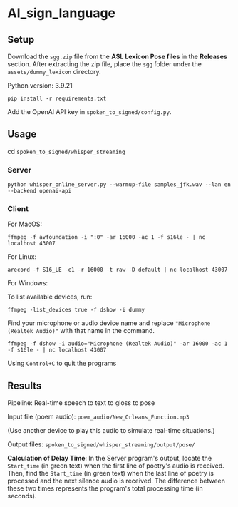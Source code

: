 # AI_sign_language

## Setup

Download the `sgg.zip` file from the **ASL Lexicon Pose files** in the **Releases** section. After extracting the zip file, place the `sgg` folder under the `assets/dummy_lexicon` directory.

Python version: 3.9.21

```
pip install -r requirements.txt
```

Add the OpenAI API key in `spoken_to_signed/config.py`.

## Usage

cd `spoken_to_signed/whisper_streaming`

### Server

```
python whisper_online_server.py --warmup-file samples_jfk.wav --lan en --backend openai-api
```

### Client

For MacOS:

```
ffmpeg -f avfoundation -i ":0" -ar 16000 -ac 1 -f s16le - | nc localhost 43007
```

For Linux:

```
arecord -f S16_LE -c1 -r 16000 -t raw -D default | nc localhost 43007
```

For Windows:

To list available devices, run:

```
ffmpeg -list_devices true -f dshow -i dummy
```

Find your microphone or audio device name and replace `"Microphone (Realtek Audio)"` with that name in the command.

```
ffmpeg -f dshow -i audio="Microphone (Realtek Audio)" -ar 16000 -ac 1 -f s16le - | nc localhost 43007
```

Using `Control+C`  to quit the programs

## Results

Pipeline:  Real-time speech to text to gloss to pose

Input file (poem audio): `poem_audio/New_Orleans_Function.mp3`

(Use another device to play this audio to simulate real-time situations.)

Output files: `spoken_to_signed/whisper_streaming/output/pose/`

**Calculation of Delay Time**: In the Server program's output, locate the `Start_time` (in green text) when the first line of poetry's audio is received. Then, find the `Start_time` (in green text) when the last line of poetry is processed and the next silence audio is received. The difference between these two times represents the program's total processing time (in seconds).